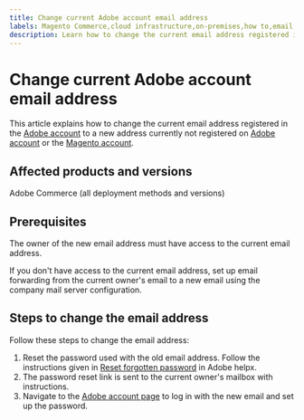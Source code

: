 ```yaml
---
title: Change current Adobe account email address
labels: Magento Commerce,cloud infrastructure,on-premises,how to,email,Adobe Commerce,Pro,Starter
description: Learn how to change the current email address registered in the Adobe account to a new address currently not registered in the Adobe account or the Magento account.
---
```


# Change current Adobe account email address

This article explains how to change the current email address registered in the [Adobe account](https://account.adobe.com/) to a new address currently not registered on [Adobe account](https://account.adobe.com/) or the [Magento account](https://account.magento.com/).

## Affected products and versions

Adobe Commerce (all deployment methods and versions)

## Prerequisites 

The owner of the new email address must have access to the current email address.

If you don't have access to the current email address, set up email forwarding from the current owner's email to a new email using the company mail server configuration.

## Steps to change the email address

Follow these steps to change the email address:

1. Reset the password used with the old email address. Follow the instructions given in [Reset forgotten password](https://helpx.adobe.com/manage-account/using/change-or-reset-password.html) in Adobe helpx.
1. The password reset link is sent to the current owner's mailbox with instructions.
1. Navigate to the [Adobe account page](https://account.adobe.com) to log in with the new email and set up the password.


